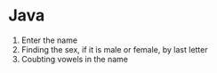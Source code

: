 # Java 

1. Enter the name
2. Finding the sex, if it is male or female, by last letter
3. Coubting vowels in the name
